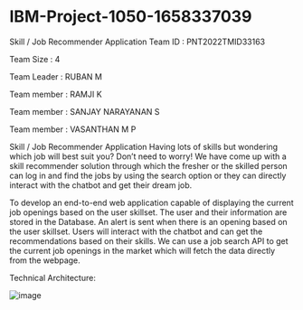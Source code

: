 # IBM-Project-1050-1658337039
Skill / Job Recommender Application
Team ID : PNT2022TMID33163

Team Size : 4

Team Leader : RUBAN M

Team member : RAMJI K

Team member : SANJAY NARAYANAN S

Team member : VASANTHAN M P

Skill / Job Recommender Application Having lots of skills but wondering which job will best suit you? Don’t need to worry! We have come up with a skill recommender solution through which the fresher or the skilled person can log in and find the jobs by using the search option or they can directly interact with the chatbot and get their dream job.

To develop an end-to-end web application capable of displaying the current job openings based on the user skillset. The user and their information are stored in the Database. An alert is sent when there is an opening based on the user skillset. Users will interact with the chatbot and can get the recommendations based on their skills. We can use a job search API to get the current job openings in the market which will fetch the data directly from the webpage.

Technical Architecture:

![image](https://user-images.githubusercontent.com/114044873/202191549-948a158a-f345-4efb-b329-59a998630ba2.png)


